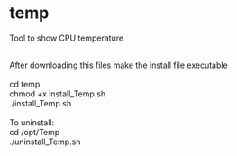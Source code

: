 # temp

Tool to show CPU temperature<br /><br />

After downloading this files make the install file executable<br />
<br /> cd temp<br />
chmod +x install_Temp.sh<br />
./install_Temp.sh<br /> <br />
To uninstall:<br/>
cd /opt/Temp<br/>
./uninstall_Temp.sh
